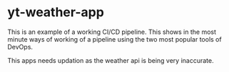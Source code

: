 # yt-weather-app


This is an example of a working CI/CD pipeline. This shows in the most minute ways of working of a pipeline using the two most popular tools of DevOps.

This apps needs updation as the weather api is being very inaccurate.
